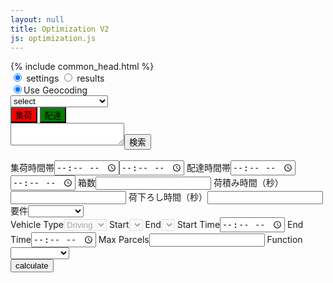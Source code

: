```yaml
---
layout: null
title: Optimization V2
js: optimization.js
---
```

<html lang="ja">

<head>
  {% include common_head.html %}
  <style>
    {% include optimization.css %}
</style>
</head>

<body>
    <div id="map" class="map"></div>
    <div class="overlay-tab">
        <div class="switch-field">
            <input type="radio" id="radio-one" name="switch-one" value="1" checked onchange="toggleInMode()" />
            <label for="radio-one">settings</label>
            <input type="radio" id="radio-two" name="switch-one" value="2" onchange="toggleInMode()" />
            <label for="radio-two">results</label>
        </div>
    </div>
    <div id="overlay" class="overlay">
        <div id="inmode-contents">
            <div class="overlay-line">
            <input id="type-address" type="radio" name="searchType" value="address" checked /><label for="type-address">Use Geocoding</label>
            </div>
            <div class="overlay-line">
                <select id="file-select" onchange="loadFile(this.value)">
                    <option value="">select</option>
                    <option value="202502102020038040">202502102020038040</option>
                    <option value="202502111837332635">202502111837332635</option>
                    <option value="202502111837332636">202502111837332636</option>
                    <option value="202502111837332638">202502111837332638</option>
                    <option value="202502111837332643">202502111837332643</option>
                </select>
            </div>
            <div class="overlay-line">
                <div id="vehicles" class="vehicles">
                </div>
            </div>
        </div>
        <div id="outmode-contents" class="outmode-contents" style="display: none;">
            <a id="result-toggle" onclick="toggleResults()">show/hide details</a><div id="do-again"></div>
            <table id="result-info-table">
            </table><br>
            <table id="result-table">
            </table>
        </div>
    </div>
    <div id="modal" class="modal">
        <div class="modal-content">
            <button class="modal-button small-button" style="background-color: red;" onclick="addTypeMarker('pickup')">集荷</button>
            <button class="modal-button small-button" style="background-color: green;" onclick="addTypeMarker('dropoff')">配達</button>
            <br>
            <div id="coords"></div>
            <div class="overlay-line">
                <textarea class="poi-select" id="poi-search-text"></textarea><button class="modal-button small-button" onclick="search()">検索</button>
            </div>
            <br>
            <div id='listings' class='listings'></div>          
        </div>
    </div>
    <div id="shipment-modal" class="shipment-modal">
        <div class="modal-content">
            集荷時間帯<input type="time" id="shipment-pickup-startime" /><input type="time" id="shipment-pickup-endtime" />
            配達時間帯<input type="time" id="shipment-dropoff-startime" /><input type="time" id="shipment-dropoff-endtime" />
            箱数<input type="number" id="shipment-item-count" />
            荷積み時間（秒）<input type="number" id="shipment-pickup-duration" />
            荷下ろし時間（秒）<input type="number" id="shipment-dropoff-duration" />
            要件<select id="shipment-requirements">
                <option value=""></option>
                <option value="refrigeration">冷蔵</option>
                <option value="freeze">冷凍</option>
                <option value="breakable">割れ物注意</option>
            </select>
            <input type="hidden" id="shipment-id" />
        </div>
    </div>
    <div id="vehicle-modal" class="vehicle-modal">
        <div class="modal-content">
            Vehicle Type<select id="vehicle-type" disabled>
                <option value="1">Driving</option>
                <option value="2">Cycling</option>
                <option value="3">Walking</option>
            </select>
            Start<select id="vehicle-startplace" disabled></select>
            End<select id="vehicle-endplace" disabled></select>
            Start Time<input type="time" id="vehicle-starttime" />
            End Time<input type="time" id="vehicle-endtime" />
            Max Parcels<input type="number" id="vehicle-item-count" />
            Function<select id="vehicle-requirements">
                <option value=""></option>
                <option value="refrigeration">refrigeration</option>
                <option value="freeze">freeze</option>
                <option value="breakable">breakable</option>
            </select>
            <input type="hidden" id="target-vehicle-id" />
            <div class="overlay-line">
                <button id="vehicle-remove-button" class="modal-button" onclick="delVehicle()" style="display: none;">削除</button>
                <button id="vehicle-commit-button" class="modal-button" >calculate</button>
            </div>
        </div>
    </div>
<script>
  {% include 202502102020038040.js %}
  {% include 202502111837332635.js %}
  {% include 202502111837332636.js %}
  {% include 202502111837332638.js %}
  {% include 202502111837332643.js %}
  {% include {{ page.js }} %}
</script>
</body>
</html>